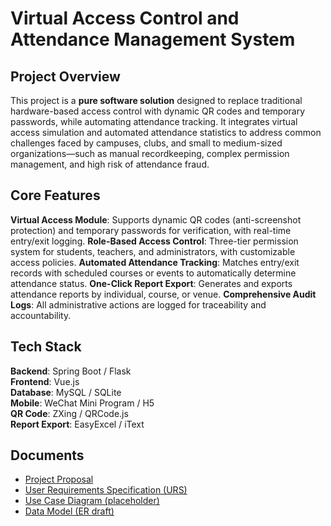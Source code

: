# Virtual Access Control and Attendance Management System

## Project Overview
This project is a **pure software solution** designed to replace traditional hardware-based access control with dynamic QR codes and temporary passwords, while automating attendance tracking. It integrates virtual access simulation and automated attendance statistics to address common challenges faced by campuses, clubs, and small to medium-sized organizations—such as manual recordkeeping, complex permission management, and high risk of attendance fraud.
## Core Features
 **Virtual Access Module**: Supports dynamic QR codes (anti-screenshot protection) and temporary passwords for verification, with real-time entry/exit logging.
 **Role-Based Access Control**: Three-tier permission system for students, teachers, and administrators, with customizable access policies.
 **Automated Attendance Tracking**: Matches entry/exit records with scheduled courses or events to automatically determine attendance status.
 **One-Click Report Export**: Generates and exports attendance reports by individual, course, or venue.
 **Comprehensive Audit Logs**: All administrative actions are logged for traceability and accountability.
## Tech Stack
**Backend**: Spring Boot / Flask  
**Frontend**: Vue.js  
**Database**: MySQL / SQLite  
**Mobile**: WeChat Mini Program / H5  
**QR Code**: ZXing / QRCode.js  
**Report Export**: EasyExcel / iText  
## Documents
- [Project Proposal](docs/proposal.md)
- [User Requirements Specification (URS)](docs/urs.md)
- [Use Case Diagram (placeholder)](docs/use-case-diagram.md)
- [Data Model (ER draft)](docs/data-model.md)
